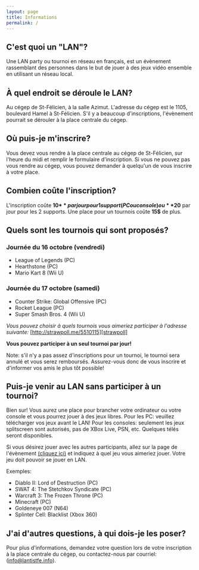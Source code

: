 ```yaml
---
layout: page
title: Informations
permalink: /
---
```


C'est quoi un "LAN"?
--------------------

Une LAN party ou tournoi en réseau en français, est un évènement rassemblant des personnes dans le but de jouer à des jeux vidéo ensemble en utilisant un réseau local.

À quel endroit se déroule le LAN?
---------------------------------

Au cégep de St-Félicien, à la salle Azimut. L'adresse du cégep est le 1105, boulevard Hamel à St-Félicien.
S'il y a beaucoup d'inscriptions, l'évènement pourrait se dérouler à la place centrale du cégep.

Où puis-je m'inscrire?
----------------------

Vous devez vous rendre à la place centrale au cégep de St-Félicien, sur l'heure du midi et remplir le formulaire d'inscription.
Si vous ne pouvez pas vous rendre au cégep, vous pouvez demander à quelqu'un de vous inscrire à votre place.

Combien coûte l'inscription?
----------------------------

L'inscription coûte **10$** par jour pour 1 support (PC ou console) ou **20$** par jour pour les 2 supports.
Une place pour un tournois coûte **15$** de plus.

Quels sont les tournois qui sont proposés?
------------------------------------------

### Journée du 16 octobre (vendredi)

- League of Legends (PC)
- Hearthstone (PC)
- Mario Kart 8 (Wii U)

### Journée du 17 octobre (samedi)

- Counter Strike: Global Offensive (PC)
- Rocket League (PC)
- Super Smash Bros. 4 (Wii U)

_Vous pouvez choisir à quels tournois vous aimeriez participer à l'adresse suivante:_ [http://strawpoll.me/5510115][strawpoll]

**Vous pouvez participer à un seul tournoi par jour!**

Note: s'il n'y a pas assez d'inscriptions pour un tournoi, le tournoi sera annulé et vous serez remboursés.
Assurez-vous donc de vous inscrire et d'informer vos amis le plus tôt possible!

Puis-je venir au LAN sans participer à un tournoi?
--------------------------------------------------

Bien sur! Vous aurez une place pour brancher votre ordinateur ou votre console et vous pourrez jouer à des jeux libres.
Pour les PC: veuillez télécharger vos jeux avant le LAN!
Pour les consoles: seulement les jeux splitscreen sont autorisés, pas de XBox Live, PSN, etc.
Quelques télés seront disponibles.

Si vous désirez jouer avec les autres participants, allez sur la page de l'évènement [(cliquez ici)][pagefacebook] et indiquez à quel jeu vous aimeriez jouer.
Votre jeu doit pouvoir se jouer en LAN.

Exemples:

- Diablo II: Lord of Destruction (PC)
- SWAT 4: The Stetchkov Syndicate (PC)
- Warcraft 3: The Frozen Throne (PC)
- Minecraft (PC)
- Goldeneye 007 (N64)
- Splinter Cell: Blacklist (Xbox 360)

J'ai d'autres questions, à qui dois-je les poser?
-------------------------------------------------

Pour plus d'informations, demandez votre question lors de votre inscription à la place centrale du cégep, ou contactez-nous par courriel: (info@lantistfe.info).


[strawpoll]:    http://strawpoll.me/5510115
[pagefacebook]: https://www.facebook.com/events/1500346320263542
